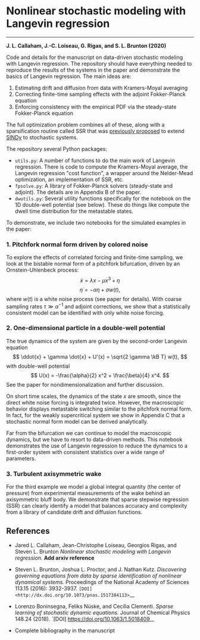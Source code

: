 # Nonlinear stochastic modeling with Langevin regression
___________
__J. L. Callaham, J.-C. Loiseau, G. Rigas, and S. L. Brunton (2020)__

Code and details for the manuscript on data-driven stochastic modeling with Langevin regression. The repository should have everything needed to reproduce the results of the systems in the paper and demonstrate the basics of Langevin regression. The main ideas are:

1. Estimating drift and diffusion from data with Kramers-Moyal averaging
2. Correcting finite-time sampling effects with the adjoint Fokker-Planck equation
3. Enforcing consistency with the empirical PDF via the steady-state Fokker-Planck equation

The full optimization problem combines all of these, along with a sparsification routine called SSR that was [previously proposed](https://arxiv.org/abs/1712.02432) to extend [SINDy](https://github.com/dynamicslab/pysindy) to stochastic systems.

The repository several Python packages:

* `utils.py`: A number of functions to do the main work of Langevin regression.  There is code to compute the Kramers-Moyal average, the Langevin regression "cost function", a wrapper around the Nelder-Mead optimization, an implementation of SSR, etc.
*  `fpsolve.py`: A library of Fokker-Planck solvers (steady-state and adjoint).  The details are in Appendix B of the paper.
*  `dwutils.py`: Several utility functions specifically for the notebook on the 1D double-well potential (see below).  These do things like compute the dwell time distribution for the metastable states.

To demonstrate, we include two notebooks for the simulated examples in the paper:

### 1. Pitchfork normal form driven by colored noise

To explore the effects of correlated forcing and finite-time sampling, we look at the bistable normal form of a pitchfork bifurcation, driven by an Ornstein-Uhlenbeck process:
$$
\dot{x} = \lambda x - \mu x^3 + \eta
$$
$$
\dot{\eta} = - \alpha \eta + \sigma w(t),
$$
where $w(t)$ is a white noise process (see paper for details).
With coarse sampling rates $\tau \gg \alpha^{-1}$ and adjoint corrections, we show that a statistically consistent model can be identified with only white noise forcing.

### 2. One-dimensional particle in a double-well potential

The true dynamics of the system are given by the second-order Langevin equation
$$
\ddot{x} + \gamma \dot{x} + U'(x) = \sqrt{2 \gamma \kB T} w(t),
$$
with double-well potential
$$
U(x) = -\frac{\alpha}{2} x^2 + \frac{\beta}{4} x^4.
$$
See the paper for nondimensionalization and further discussion.

On short time scales, the dynamics of the state $x$ are smooth, since the direct white noise forcing is integrated twice.  However, the macroscopic behavior displays metastable switching similar to the pitchfork normal form. In fact, for the weakly supercritical system we show in Appendix C that a stochastic normal form model can be derived analytically.

Far from the bifurcation we can continue to model the macroscopic dynamics, but we have to resort to data-driven methods.
This notebook demonstrates the use of Langevin regression to reduce the dynamics to a first-order system with consistent statistics over a wide range of parameters.

### 3. Turbulent axisymmetric wake

For the third example we model a global integral quantity (the center of pressure) from experimental measurements of the wake behind an axisymmetric bluff body.  We demonstrate that sparse stepwise regression (SSR) can clearly identify a model that balances accuracy and complexity from a library of candidate drift and diffusion functions.


References
----------------------
-  Jared L. Callaham,
   Jean-Christophe Loiseau,
   Georgios Rigas,
   and Steven L. Brunton
   *Nonlinear stochastic modeling with Langevin regression.* __Add arxiv reference__

-  Steven L. Brunton, Joshua L. Proctor, and J. Nathan Kutz.
   *Discovering governing equations from data by sparse identification
   of nonlinear dynamical systems.* Proceedings of the National
   Academy of Sciences 113.15 (2016): 3932-3937.
   `[DOI] <http://dx.doi.org/10.1073/pnas.1517384113>`__
   
- Lorenzo Boninsegna, Feliks Nüske, and Cecilia Clementi. *Sparse learning of stochastic dynamic equations.* Journal of Chemical Physics 148.24 (2018). `[DOI] <https://doi.org/10.1063/1.5018409>__

- Complete bibliography in the manuscript